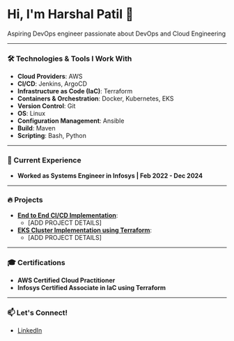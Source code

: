 
# Hi, I'm Harshal Patil 👋

Aspiring DevOps engineer passionate about DevOps and Cloud Engineering

---

### 🛠️ Technologies & Tools I Work With

- **Cloud Providers**: AWS
- **CI/CD**: Jenkins, ArgoCD
- **Infrastructure as Code (IaC)**: Terraform
- **Containers & Orchestration**: Docker, Kubernetes, EKS
- **Version Control**: Git
- **OS**: Linux
- **Configuration Management**: Ansible
- **Build**: Maven
- **Scripting**: Bash, Python


<!-- - **Monitoring & Visualization**: Prometheus, Grafana -->
<!-- - **Static Code Analysis**: SonarQube -->
<!-- - **Web Server**: Nginx, Tomcat, Apache server -->
<!-- - **Artifact Repository**: Nexus -->
---


### 🌱 Current Experience
- **Worked as Systems Engineer in Infosys | Feb 2022 - Dec 2024**

---

### 🔥 Projects
- **[End to End CI/CD Implementation](https://github.com/HarshalPatil-Repo/End-to-End-CI-CD-Implementation)**:
  - [ADD PROJECT DETAILS]
- **[EKS Cluster Implementation using Terraform](https://github.com/HarshalPatil-Repo/EKS-Cluster-Implementation-using-Terraform)**:
  - [ADD PROJECT DETAILS]


---

### 🎓 Certifications
- **AWS Certified Cloud Practitioner**
- **Infosys Certified Associate in IaC using Terraform**

---

### 📫 Let's Connect!
- [LinkedIn](https://www.linkedin.com/in/harshal-patil-1144a9157/)

